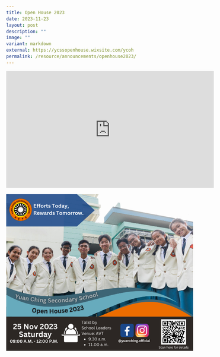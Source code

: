 ```yaml
---
title: Open House 2023
date: 2023-11-23
layout: post
description: ""
image: ""
variant: markdown
external: https://ycssopenhouse.wixsite.com/ycoh
permalink: /resource/announcements/openhouse2023/
---
```

<iframe allowfullscreen="" allow="accelerometer; autoplay; clipboard-write; encrypted-media; gyroscope; picture-in-picture; web-share" frameborder="0" title="YouTube video player" src="https://www.youtube-nocookie.com/embed/-HPBgtuHTlU?si=j8RLKD_DX2NXy1m3&amp;autoplay=1&amp;playlist=-HPBgtuHTlU&amp;loop=1" height="315" width="560"></iframe>


![Open House 2023](/images/open%20house%20digital%20banner_updated071123_.png)

